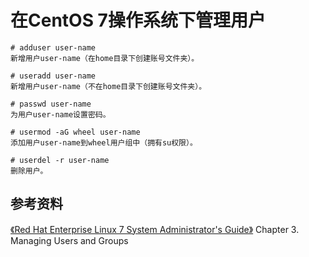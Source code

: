 # 在CentOS 7操作系统下管理用户

```
# adduser user-name
新增用户user-name（在home目录下创建账号文件夹）。

# useradd user-name
新增用户user-name（不在home目录下创建账号文件夹）。

# passwd user-name
为用户user-name设置密码。

# usermod -aG wheel user-name
添加用户user-name到wheel用户组中（拥有su权限）。

# userdel -r user-name
删除用户。
```

## 参考资料

[《Red Hat Enterprise Linux 7 System Administrator's Guide》](https://access.redhat.com/documentation/en-US/Red_Hat_Enterprise_Linux/7/pdf/System_Administrators_Guide/Red_Hat_Enterprise_Linux-7-System_Administrators_Guide-en-US.pdf)
Chapter 3. Managing Users and Groups
